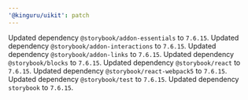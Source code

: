 ```yaml
---
'@kinguru/uikit': patch
---
```


Updated dependency `@storybook/addon-essentials` to `7.6.15`.
Updated dependency `@storybook/addon-interactions` to `7.6.15`.
Updated dependency `@storybook/addon-links` to `7.6.15`.
Updated dependency `@storybook/blocks` to `7.6.15`.
Updated dependency `@storybook/react` to `7.6.15`.
Updated dependency `@storybook/react-webpack5` to `7.6.15`.
Updated dependency `@storybook/test` to `7.6.15`.
Updated dependency `storybook` to `7.6.15`.

